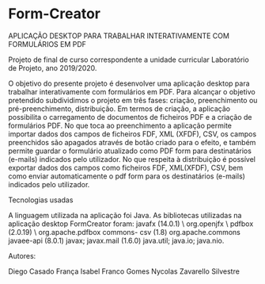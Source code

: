 # Form-Creator

APLICAÇÃO DESKTOP PARA TRABALHAR INTERATIVAMENTE COM FORMULÁRIOS EM PDF

Projeto de final de curso correspondente a unidade curricular Laboratório de Projeto, ano 2019/2020.

O objetivo do presente projeto é desenvolver uma aplicação desktop para trabalhar interativamente com formulários em PDF. Para alcançar o objetivo pretendido subdividimos o projeto em três fases: criação, preenchimento ou pré-preenchimento, distribuição.
Em termos de criação, a aplicação possibilita o carregamento de documentos de ficheiros PDF e a criação de formulários PDF. No que toca ao preenchimento a aplicação permite importar dados dos campos de ficheiros FDF, XML (XFDF), CSV, os campos preenchidos são apagados através de botão criado para o efeito, e também permite guardar o formulário atualizado como PDF form para destinatários (e-mails) indicados pelo utilizador. No que respeita à distribuição é possível exportar dados dos campos como ficheiros FDF, XML(XFDF), CSV, bem como enviar automaticamente o pdf form para os destinatários (e-mails) indicados pelo utilizador.

Tecnologias usadas

A linguagem utilizada na aplicação foi Java. As bibliotecas utilizadas na aplicação desktop FormCreator foram:
javafx (14.0.1) \\
org.openjfx \\
pdfbox (2.0.19) \\
org.apache.pdfbox
commons- csv (1.8)
org.apache.commons 
javaee-api (8.0.1)
javax; javax.mail (1.6.0)
java.util; java.io; java.nio.

Autores:

Diego Casado França 
Isabel Franco Gomes
Nycolas Zavarello Silvestre

